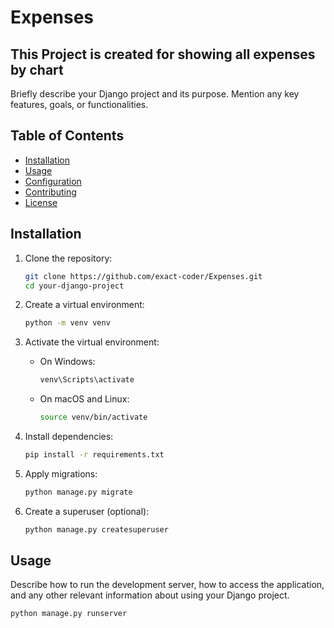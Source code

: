 # Expenses

## This Project is created for showing all expenses by chart 

Briefly describe your Django project and its purpose. Mention any key features, goals, or functionalities.

## Table of Contents

- [Installation](#cloneTheProject)
- [Usage](#Django)
- [Configuration](#configuration)
- [Contributing](#contributing)
- [License](#license)

## Installation

1. Clone the repository:

    ```bash
    git clone https://github.com/exact-coder/Expenses.git
    cd your-django-project
    ```

2. Create a virtual environment:

    ```bash
    python -m venv venv
    ```

3. Activate the virtual environment:

    - On Windows:

        ```bash
        venv\Scripts\activate
        ```

    - On macOS and Linux:

        ```bash
        source venv/bin/activate
        ```

4. Install dependencies:

    ```bash
    pip install -r requirements.txt
    ```

5. Apply migrations:

    ```bash
    python manage.py migrate
    ```

6. Create a superuser (optional):

    ```bash
    python manage.py createsuperuser
    ```

## Usage

Describe how to run the development server, how to access the application, and any other relevant information about using your Django project.

```bash
python manage.py runserver